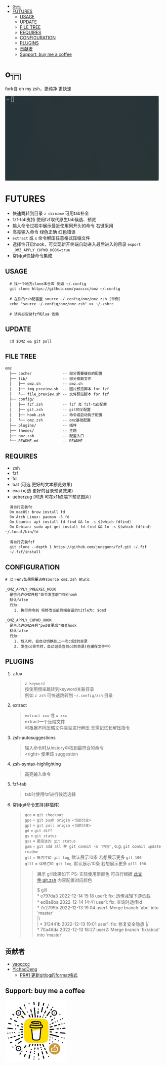 <!-- markdown-toc GFM -->

* [o╦╗](#o)
* [FUTURES](#futures)
  * [USAGE](#usage)
  * [UPDATE](#update)
  * [FILE TREE](#file-tree)
  * [REQUIRES](#requires)
  * [CONFIGURATION](#configuration)
  * [PLUGINS](#plugins)
  * [贡献者](#贡献者)
  * [Support: buy me a coffee](#support-buy-me-a-coffee)

<!-- markdown-toc -->

# o╦╗

fork自 oh my zsh，更纯净 更快速

![avatar](./screenshots/show.gif)

# FUTURES

- 快速跳转到目录 `z dirname` 可用tab补全
- fzf-tab支持 使用fzf取代原生tab候选、预览
- 输入命令过程中展示最近使用同开头的命令 右键采用
- 高亮输入命令 绿色正确 红色错误
- `extract` 或 `x` 命令解压任意格式压缩文件
- 选择性开启hook，可实现新开终端自动进入最后进入的目录 `export _OMZ_APPLY_CHPWD_HOOK=true`
- 常用git快捷命令集成

## USAGE

```shell
  # 找一个地方clone本仓库 例如 ~/.config
  git clone https://github.com/yaocccc/omz ~/.config

  # 在你的zsh配置里 source ~/.config/omz/omz.zsh (举例)
  echo "source ~/.config/omz/omz.zsh" >> ~/.zshrc

  # 请务必安装fzf和lua 依赖
```

## UPDATE

```plaintext
  cd $OMZ && git pull
```

## FILE TREE

```plaintext
omz
  ├── cache/              -- 部分需要缓存的配置
  ├── lib/                -- 部分依赖文件
  │   ├── omz.sh          -- omz.sh
  │   ├── img_preview.sh  -- 图片预览脚本 for fzf
  │   └── file_preview.sh -- 文件预览脚本 for fzf
  ├── config/
  │   ├── fzf.zsh         -- fzf 及 fzf-tab配置
  │   ├── git.zsh         -- git相关配置
  │   ├── hook.zsh        -- 命令或启动钩子配置
  │   └── omz.zsh         -- omz基础配置
  ├── plugins/            -- 插件
  ├── themes/             -- 主题
  ├── omz.zsh             -- 配置入口
  └── README.md           -- README
```

## REQUIRES

- zsh
- fzf
- fd
- bat (可选 更好的文本预览效果)
- exa (可选 更好的目录预览效果)
- ueberzug (可选 可在x11终端下预览图片)

```plaintext
  请自行安装fd
  On macOS: brew install fd
  On Arch Linux: pacman -S fd
  On Ubuntu: apt install fd-find && ln -s $(which fdfind)
  On Debian: sudo apt-get install fd-find && ln -s $(which fdfind) ~/.local/bin/fd

  请自行安装fzf
  git clone --depth 1 https://github.com/junegunn/fzf.git ~/.fzf
  ~/.fzf/install
```

## CONFIGURATION

```plaintext
# 以下env如果需要请在source omz.zsh 前定义

_OMZ_APPLY_PREEXEC_HOOK
  是否允许OMZ开启"命令发生前"相关hook
  默认false
  行为:
    1. 执行命令前 将修改当前终端会话的title为: $cmd

_OMZ_APPLY_CHPWD_HOOK
  是否允许OMZ开启"pwd变更后"相关hook
  默认false
  行为:
    1. 载入时，会自动切换到上一次cd过的目录
    2. 发生cd命令时，自动记录当前cd的目录(在缓存文件中)
```

## PLUGINS

1. z.lua
    > `z keyword`  
    > 按使用频率跳转到keyword关联目录  
    > 例如 `z zsh` 可快速跳转到 `~/.config/zsh` 目录  

2. extract  
    > `extract xxx` 或 `x xxx`  
    > extract一个压缩文件  
    > 可根据不同压缩文件类型进行解压 无需记忆长解压指令  

3. zsh-autosuggestions  
    > 输入命令时从history中找到最符合的命令  
    > \<right> 使用该 suggestion  

4. zsh-syntax-highlighting  
    > 高亮输入命令  

5. fzf-tab  
    > tab时使用fzf进行候选选择  

6. 常用git命令支持(非插件)
    > `gco` = `git checkout`  
    > `gpo` = `git push origin <当前分支>`  
    > `gpl` = `git pull origin <当前分支>`  
    > `gd` = `git diff`  
    > `gs` = `git status`  
    > `gss` = `更简洁的 git status`  
    > `gam` = `git add all 并 git commit -m '内容'`, e.g. `git commit update readme`  
    > `gll` = `简洁打印 git log`, 默认展示10条 若想展示更多 `gll 100`  
    > `glll` = `详细打印 git log`, 默认展示10条 若想展示更多 `glll 100`  
    >> 展示 glll效果如下 PS: 实际使用带颜色 可自行根据 [此文件:git.zsh](https://github.com/yaocccc/omz/blob/master/config/git.zsh) 内容配置对应颜色
    >> 
    >> $ glll  
    >> \* e797da3 2022-12-14 15:18 user1: fix: 透传减轻下游负载  
    >> \* ed8a8ba 2022-12-14 14:41 user1: fix: 查询时透传id  
    >> \*   7c2799b 2022-12-13 19:04 user1: Merge branch 'abc' into 'master'  
    >> |\  
    >> | * 3f2441b 2022-12-13 19:01 user1: fix: 修复安全隐患
    >> |/  
    >> \*   70a46da 2022-12-13 18:27 user2: Merge branch 'fix/abcd' into 'master'  

## 贡献者

- [yaocccc](https://github.com/YichaoDeng)
- [YichaoDeng](https://github.com/YichaoDeng)
  - [PR#1 更新gitlog的format格式](https://github.com/yaocccc/omz/pull/1)

## Support: buy me a coffee

<a href="#TOP" target="_blank">
  <img src="https://github.com/yaocccc/yaocccc/raw/master/qr.png">
</a>
